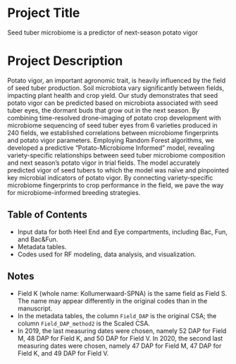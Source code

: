 # Project Title
Seed tuber microbiome is a predictor of next-season potato vigor
# Project Description
Potato vigor, an important agronomic trait, is heavily influenced by the field of seed tuber production. Soil microbiota vary significantly between fields, impacting plant health and crop yield. Our study demonstrates that seed potato vigor can be predicted based on microbiota associated with seed tuber eyes, the dormant buds that grow out in the next season. By combining time-resolved drone-imaging of potato crop development with microbiome sequencing of seed tuber eyes from 6 varieties produced in 240 fields, we established correlations between microbiome fingerprints and potato vigor parameters. Employing Random Forest algorithms, we developed a predictive “Potato-Microbiome Informed” model, revealing variety-specific relationships between seed tuber microbiome composition and next season’s potato vigor in trial fields. The model accurately predicted vigor of seed tubers to which the model was naïve and pinpointed key microbial indicators of potato vigor. By connecting variety-specific microbiome fingerprints to crop performance in the field, we pave the way for microbiome-informed breeding strategies.
## Table of Contents
- Input data for both Heel End and Eye compartments, including Bac, Fun, and Bac&Fun.
- Metadata tables.
- Codes used for RF modeling, data analysis, and visualization.

## Notes
- Field K (whole name: Kollumerwaard-SPNA) is the same field as Field S. The name may appear differently in the original codes than in the manuscript.
- In the metadata tables, the column `Field_DAP` is the original CSA; the column `Field_DAP_method2` is the Scaled CSA.
- In 2019, the last measuring dates were chosen, namely 52 DAP for Field M, 48 DAP for Field K, and 50 DAP for Field V. In 2020, the second last measuring dates were chosen, namely 47 DAP for Field M, 47 DAP for Field K, and 49 DAP for Field V.
